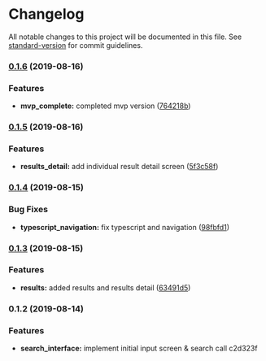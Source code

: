 # Changelog

All notable changes to this project will be documented in this file. See [standard-version](https://github.com/conventional-changelog/standard-version) for commit guidelines.

### [0.1.6](https://github.com/darylwalsh/react-native-yelp-api-blpc/compare/v0.1.5...v0.1.6) (2019-08-16)


### Features

* **mvp_complete:** completed mvp version ([764218b](https://github.com/darylwalsh/react-native-yelp-api-blpc/commit/764218b))

### [0.1.5](https://github.com/darylwalsh/react-native-yelp-api-blpc/compare/v0.1.4...v0.1.5) (2019-08-16)


### Features

* **results_detail:** add individual result detail screen ([5f3c58f](https://github.com/darylwalsh/react-native-yelp-api-blpc/commit/5f3c58f))

### [0.1.4](https://github.com/darylwalsh/react-native-yelp-api-blpc/compare/v0.1.3...v0.1.4) (2019-08-15)


### Bug Fixes

* **typescript_navigation:** fix typescript and navigation ([98fbfd1](https://github.com/darylwalsh/react-native-yelp-api-blpc/commit/98fbfd1))

### [0.1.3](https://github.com/darylwalsh/react-native-yelp-api-blpc/compare/v0.1.2...v0.1.3) (2019-08-15)


### Features

* **results:** added results and results detail ([63491d5](https://github.com/darylwalsh/react-native-yelp-api-blpc/commit/63491d5))

### 0.1.2 (2019-08-14)


### Features

* **search_interface:** implement initial input screen & search call c2d323f

